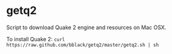 getq2
=====

Script to download Quake 2 engine and resources on Mac OSX.

To install Quake 2: `curl https://raw.github.com/bblack/getq2/master/getq2.sh | sh`
